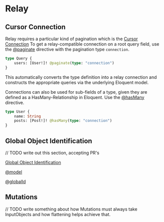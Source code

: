 # Relay

## Cursor Connection

Relay requires a particular kind of pagination which is the [Cursor Connection](https://facebook.github.io/relay/graphql/connections.htm)
To get a relay-compatible connection on a root query field, use the [@paginate](../api-reference/directives.md#paginate)
directive with the pagination type `connection`.

```graphql
type Query {
    users: [User!]! @paginate(type: "connection")
}
```

This automatically converts the type definition into a relay connection and constructs
the appropriate queries via the underlying Eloquent model.

Connections can also be used for sub-fields of a type, given they are defined as a HasMany-Relationship
in Eloquent. Use the [@hasMany](../api-reference/directives.md#hasmany) directive.

```graphql
type User {
    name: String
    posts: [Post!]! @hasMany(type: "connection")
}
```

## Global Object Identification

// TODO write out this section, accepting PR's

[Global Object Identification](https://facebook.github.io/relay/graphql/objectidentification.htm)

[@model](../api-reference/directives.md#model)

[@globalId](../api-reference/directives.md#globalid)

## Mutations

// TODO write something about how Mutations must always take InputObjects and how flattening helps achieve that.
